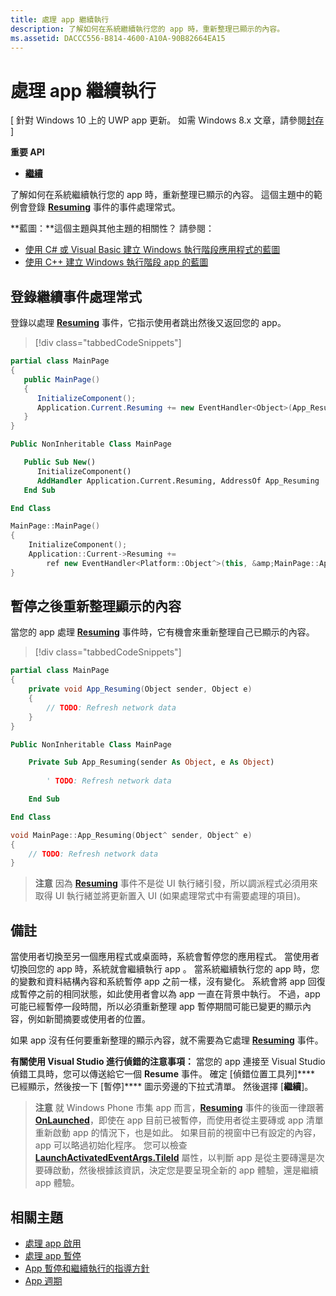 ```yaml
---
title: 處理 app 繼續執行
description: 了解如何在系統繼續執行您的 app 時，重新整理已顯示的內容。
ms.assetid: DACCC556-B814-4600-A10A-90B82664EA15
---
```


# 處理 app 繼續執行


\[ 針對 Windows 10 上的 UWP app 更新。 如需 Windows 8.x 文章，請參閱[封存](http://go.microsoft.com/fwlink/p/?linkid=619132) \]


**重要 API**

-   [**繼續**](https://msdn.microsoft.com/library/windows/apps/br242339)

了解如何在系統繼續執行您的 app 時，重新整理已顯示的內容。 這個主題中的範例會登錄 [**Resuming**](https://msdn.microsoft.com/library/windows/apps/br242339) 事件的事件處理常式。

**藍圖：**這個主題與其他主題的相關性？ 請參閱：

-   [使用 C# 或 Visual Basic 建立 Windows 執行階段應用程式的藍圖](https://msdn.microsoft.com/library/windows/apps/br229583)
-   [使用 C++ 建立 Windows 執行階段 app 的藍圖](https://msdn.microsoft.com/library/windows/apps/hh700360)

## 登錄繼續事件處理常式

登錄以處理 [**Resuming**](https://msdn.microsoft.com/library/windows/apps/br242339) 事件，它指示使用者跳出然後又返回您的 app。

> [!div class="tabbedCodeSnippets"]
```cs
partial class MainPage
{
   public MainPage()
   {
      InitializeComponent();
      Application.Current.Resuming += new EventHandler<Object>(App_Resuming);
   }
}
```
```vb
Public NonInheritable Class MainPage

   Public Sub New()
      InitializeComponent() 
      AddHandler Application.Current.Resuming, AddressOf App_Resuming
   End Sub

End Class
```
```cpp
MainPage::MainPage()
{
    InitializeComponent();
    Application::Current->Resuming += 
        ref new EventHandler<Platform::Object^>(this, &amp;MainPage::App_Resuming);
}
```

## 暫停之後重新整理顯示的內容

當您的 app 處理 [**Resuming**](https://msdn.microsoft.com/library/windows/apps/br242339) 事件時，它有機會來重新整理自己已顯示的內容。

> [!div class="tabbedCodeSnippets"]
```cs
partial class MainPage
{
    private void App_Resuming(Object sender, Object e)
    {
        // TODO: Refresh network data
    }
}
```
```vb
Public NonInheritable Class MainPage

    Private Sub App_Resuming(sender As Object, e As Object)
 
        ' TODO: Refresh network data

    End Sub

End Class
```
```cpp
void MainPage::App_Resuming(Object^ sender, Object^ e)
{
    // TODO: Refresh network data
}
```

> **注意** 因為 [**Resuming**](https://msdn.microsoft.com/library/windows/apps/br242339) 事件不是從 UI 執行緒引發，所以調派程式必須用來取得 UI 執行緒並將更新置入 UI (如果處理常式中有需要處理的項目)。

## 備註


當使用者切換至另一個應用程式或桌面時，系統會暫停您的應用程式。 當使用者切換回您的 app 時，系統就會繼續執行 app 。 當系統繼續執行您的 app 時，您的變數和資料結構內容和系統暫停 app 之前一樣，沒有變化。 系統會將 app 回復成暫停之前的相同狀態，如此使用者會以為 app 一直在背景中執行。 不過，app 可能已經暫停一段時間，所以必須重新整理 app 暫停期間可能已變更的顯示內容，例如新聞摘要或使用者的位置。

如果 app 沒有任何要重新整理的顯示內容，就不需要為它處理 [**Resuming**](https://msdn.microsoft.com/library/windows/apps/br242339) 事件。

**有關使用 Visual Studio 進行偵錯的注意事項：** 當您的 app 連接至 Visual Studio 偵錯工具時，您可以傳送給它一個 **Resume** 事件。 確定 [偵錯位置工具列]**** 已經顯示，然後按一下 [暫停]**** 圖示旁邊的下拉式清單。 然後選擇 [**繼續**]。

> **注意** 就 Windows Phone 市集 app 而言，[**Resuming**](https://msdn.microsoft.com/library/windows/apps/br242339) 事件的後面一律跟著 [**OnLaunched**](https://msdn.microsoft.com/library/windows/apps/br242335)，即使在 app 目前已被暫停，而使用者從主要磚或 app 清單重新啟動 app 的情況下，也是如此。 如果目前的視窗中已有設定的內容，app 可以略過初始化程序。 您可以檢查 [**LaunchActivatedEventArgs.TileId**](https://msdn.microsoft.com/library/windows/apps/br224736) 屬性，以判斷 app 是從主要磚還是次要磚啟動，然後根據該資訊，決定您是要呈現全新的 app 體驗，還是繼續 app 體驗。

## 相關主題

* [處理 app 啟用](activate-an-app.md)
* [處理 app 暫停](suspend-an-app.md)
* [App 暫停和繼續執行的指導方針](https://msdn.microsoft.com/library/windows/apps/hh465088)
* [App 週期](app-lifecycle.md)




<!--HONumber=Mar16_HO1-->


